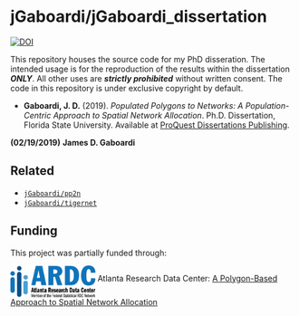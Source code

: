 # jGaboardi/jGaboardi_dissertation

[![DOI](https://zenodo.org/badge/171543484.svg)](https://zenodo.org/badge/latestdoi/171543484)

This repository houses the source code for my PhD disseration. The intended usage is for the reproduction of the results within the dissertation ***ONLY***. All other uses are ***strictly prohibited*** without written consent. The code in this repository is under exclusive copyright by default.

* **Gaboardi, J. D.** (2019). *Populated Polygons to Networks: A Population-Centric Approach to Spatial Network Allocation*. Ph.D. Dissertation, Florida State University. Available at [ProQuest Dissertations Publishing](https://search.proquest.com/openview/e928368d7bb867bbf067fcad62011de3/1?pq-origsite=gscholar&cbl=18750&diss=y).

**(02/19/2019)**
**James D. Gaboardi**

## Related

 * [`jGaboardi/pp2n`](https://github.com/jGaboardi/pp2n)
 * [`jGaboardi/tigernet`](https://github.com/jGaboardi/tigernet)

## Funding
This project was partially funded through:

[<img align="middle" src="figs/ardc_logo.png" width="150">](https://atlantardc.wordpress.com) Atlanta Research Data Center: [A Polygon-Based Approach to Spatial Network Allocation](https://atlantardc.files.wordpress.com/2018/05/ardc-newsletter_2018_2.pdf)
